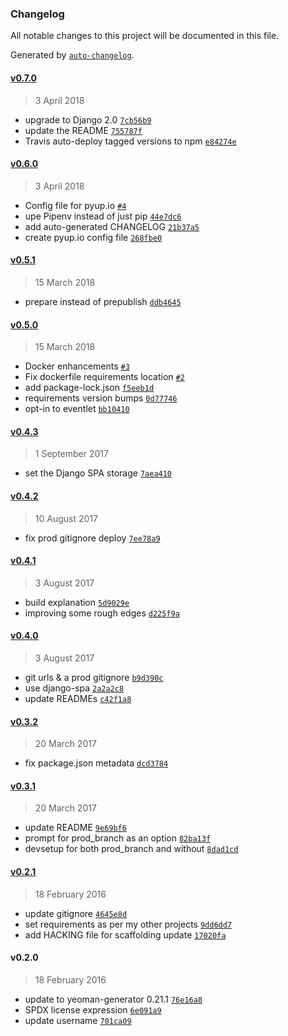 ### Changelog
All notable changes to this project will be documented in this file.

Generated by [`auto-changelog`](https://github.com/CookPete/auto-changelog).

#### [v0.7.0](https://github.com/metakermit/generator-django-rest/compare/v0.6.0...v0.7.0)
> 3 April 2018
- upgrade to Django 2.0 [`7cb56b9`](https://github.com/metakermit/generator-django-rest/commit/7cb56b94a02a35e849aae9cb14f9a2fde0fc0471)
- update the README [`755787f`](https://github.com/metakermit/generator-django-rest/commit/755787ff3a32d51f6d48c467ec1421fca96fed4f)
- Travis auto-deploy tagged versions to npm [`e84274e`](https://github.com/metakermit/generator-django-rest/commit/e84274ed78ff5ceca632510bb10c3556fd0e857a)

#### [v0.6.0](https://github.com/metakermit/generator-django-rest/compare/v0.5.1...v0.6.0)
> 3 April 2018
- Config file for pyup.io [`#4`](https://github.com/metakermit/generator-django-rest/pull/4)
- upe Pipenv instead of just pip [`44e7dc6`](https://github.com/metakermit/generator-django-rest/commit/44e7dc6226e659e316b85ba153dde565b3fe8b44)
- add auto-generated CHANGELOG [`21b37a5`](https://github.com/metakermit/generator-django-rest/commit/21b37a5f2ff1a8be23b02de2451172bc586f5749)
- create pyup.io config file [`268fbe0`](https://github.com/metakermit/generator-django-rest/commit/268fbe017ef1242b393ecec9842154b11c6b87cf)

#### [v0.5.1](https://github.com/metakermit/generator-django-rest/compare/v0.5.0...v0.5.1)
> 15 March 2018
- prepare instead of prepublish [`ddb4645`](https://github.com/metakermit/generator-django-rest/commit/ddb464513ae7a30c5d19bd7e327cbbe0ce6dd3bc)

#### [v0.5.0](https://github.com/metakermit/generator-django-rest/compare/v0.4.3...v0.5.0)
> 15 March 2018
- Docker enhancements [`#3`](https://github.com/metakermit/generator-django-rest/pull/3)
- Fix dockerfile requirements location [`#2`](https://github.com/metakermit/generator-django-rest/pull/2)
- add package-lock.json [`f5eeb1d`](https://github.com/metakermit/generator-django-rest/commit/f5eeb1d1048236deccf0a7acb1f5908f7acc6525)
- requirements version bumps [`0d77746`](https://github.com/metakermit/generator-django-rest/commit/0d777464604a8636b521bc5851663530b3c6adeb)
- opt-in to eventlet [`bb10410`](https://github.com/metakermit/generator-django-rest/commit/bb104100d71e0d32f54689ba6602fde91b5adf63)

#### [v0.4.3](https://github.com/metakermit/generator-django-rest/compare/v0.4.2...v0.4.3)
> 1 September 2017
- set the Django SPA storage [`7aea410`](https://github.com/metakermit/generator-django-rest/commit/7aea410f3582c1f66e373ebc694bfd8064f27ff1)

#### [v0.4.2](https://github.com/metakermit/generator-django-rest/compare/v0.4.1...v0.4.2)
> 10 August 2017
- fix prod gitignore deploy [`7ee78a9`](https://github.com/metakermit/generator-django-rest/commit/7ee78a9dbbc73476cc8ff8643cc8f4447299c396)

#### [v0.4.1](https://github.com/metakermit/generator-django-rest/compare/v0.4.0...v0.4.1)
> 3 August 2017
- build explanation [`5d9029e`](https://github.com/metakermit/generator-django-rest/commit/5d9029ef8fe9c0e62ce5c744ff2396bfd362b819)
- improving some rough edges [`d225f9a`](https://github.com/metakermit/generator-django-rest/commit/d225f9ad505a0b89dd3e5370d68925433b502161)

#### [v0.4.0](https://github.com/metakermit/generator-django-rest/compare/v0.3.2...v0.4.0)
> 3 August 2017
- git urls &amp; a prod gitignore [`b9d390c`](https://github.com/metakermit/generator-django-rest/commit/b9d390cd63d11b48c40184b8853c56fc2bd7d2ed)
- use django-spa [`2a2a2c8`](https://github.com/metakermit/generator-django-rest/commit/2a2a2c801a7e38ec555f762dd759133b92be041c)
- update READMEs [`c42f1a8`](https://github.com/metakermit/generator-django-rest/commit/c42f1a83915eadeb67e650165997b20fc6308d7b)

#### [v0.3.2](https://github.com/metakermit/generator-django-rest/compare/v0.3.1...v0.3.2)
> 20 March 2017
- fix package.json metadata [`dcd3784`](https://github.com/metakermit/generator-django-rest/commit/dcd378459be3eedb08a3612b0e537568699a589b)

#### [v0.3.1](https://github.com/metakermit/generator-django-rest/compare/v0.2.1...v0.3.1)
> 20 March 2017
- update README [`9e69bf6`](https://github.com/metakermit/generator-django-rest/commit/9e69bf68f19eac685eaa64452b0d024d7a136529)
- prompt for prod_branch as an option [`82ba13f`](https://github.com/metakermit/generator-django-rest/commit/82ba13fee57f30239edb04ddc554a3eb67b93907)
- devsetup for both prod_branch and without [`8dad1cd`](https://github.com/metakermit/generator-django-rest/commit/8dad1cdd5bc89bf068f333b012dedbe2cfce9551)

#### [v0.2.1](https://github.com/metakermit/generator-django-rest/compare/v0.2.0...v0.2.1)
> 18 February 2016
- update gitignore [`4645e8d`](https://github.com/metakermit/generator-django-rest/commit/4645e8d6484a7b97022afb2ee4f547ca6eb5402e)
- set requirements as per my other projects [`9dd6dd7`](https://github.com/metakermit/generator-django-rest/commit/9dd6dd79939d6a5b50136e60295ae9596bd9fca5)
- add HACKING file for scaffolding update [`17020fa`](https://github.com/metakermit/generator-django-rest/commit/17020faefc754cd7c7c407089a639e32a204ed4b)

#### v0.2.0
> 18 February 2016
- update to yeoman-generator 0.21.1 [`76e16a8`](https://github.com/metakermit/generator-django-rest/commit/76e16a8dacddfea697184ed2191c3f56a2d30b87)
- SPDX license expression [`6e091a9`](https://github.com/metakermit/generator-django-rest/commit/6e091a95445c24a8b7cff98919f31127a37b85d7)
- update username [`701ca09`](https://github.com/metakermit/generator-django-rest/commit/701ca0972c3bcc5eb81fe01d9ed0cb8439fff692)

